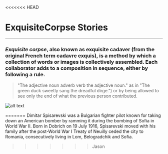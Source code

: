 <<<<<<< HEAD
# **ExquisiteCorpse Stories**
_________________________________

   ### _Exquisite corpse_, also known as exquisite cadaver (from the original French term cadavre exquis), is a method by which a collection of words or images is collectively assembled. Each collaborator adds to a composition in sequence, either by following a rule.

> "The adjective noun adverb verb the adjective noun." as  in  "The green duck sweetly sang the dreadful dirge.") or by  being allowed  to see only the end of what the previous  person contributed.

![alt text][logo]

[logo]: https://upload.wikimedia.org/wikipedia/commons/thumb/c/c0/Exquisite_Corpse_Art_%287356894034%29.jpg/255px-Exquisite_Corpse_Art_%287356894034%29.jpg "An exquisite corpse drawing"
=======
Dimitar Spisarevski was a Bulgarian fighter pilot known for taking down an American bomber by ramming it during the bombing of Sofia in World War II.
Born in Dobrich on 19 July 1916, Spisarevski moved with his family after the post-World War I Treaty of Neuilly ceded the city to Romania, consecutively living in Lom, Belogradchik and Sofia.
>>>>>>> Jason
